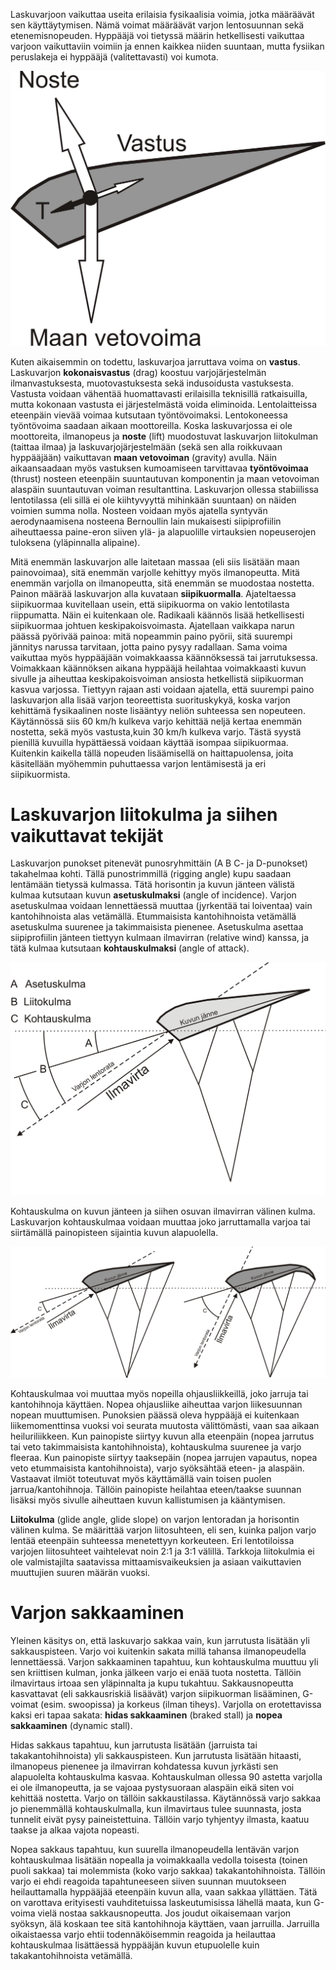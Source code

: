 Laskuvarjoon vaikuttaa useita erilaisia fysikaalisia voimia, jotka
määräävät sen käyttäytymisen. Nämä voimat määräävät varjon lentosuunnan
sekä etenemisnopeuden. Hyppääjä voi tietyssä määrin hetkellisesti
vaikuttaa varjoon vaikuttaviin voimiin ja ennen kaikkea niiden suuntaan,
mutta fysiikan peruslakeja ei hyppääjä (valitettavasti) voi kumota.

![](/kuvat/Voimakuvio.jpeg)

Kuten aikaisemmin on todettu, laskuvarjoa jarruttava voima on
**vastus**. Laskuvarjon **kokonaisvastus** (drag) koostuu
varjojärjestelmän ilmanvastuksesta, muotovastuksesta sekä indusoidusta
vastuksesta. Vastusta voidaan vähentää huomattavasti erilaisilla
teknisillä ratkaisuilla, mutta kokonaan vastusta ei järjestelmästä voida
eliminoida. Lentolaitteissa eteenpäin vievää voimaa kutsutaan
työntövoimaksi. Lentokoneessa työntövoima saadaan aikaan moottoreilla.
Koska laskuvarjossa ei ole moottoreita, ilmanopeus ja **noste** (lift)
muodostuvat laskuvarjon liitokulman (taittaa ilmaa) ja
laskuvarjojärjestelmään (sekä sen alla roikkuvaan hyppääjään)
vaikuttavan **maan vetovoiman** (gravity) avulla. Näin aikaansaadaan
myös vastuksen kumoamiseen tarvittavaa **työntövoimaa** (thrust) nosteen
eteenpäin suuntautuvan komponentin ja maan vetovoiman alaspäin
suuntautuvan voiman resultanttina. Laskuvarjon ollessa stabiilissa
lentotilassa (eli sillä ei ole kiihtyvyyttä mihinkään suuntaan) on
näiden voimien summa nolla. Nosteen voidaan myös ajatella syntyvän
aerodynaamisena nosteena Bernoullin lain mukaisesti siipiprofiilin
aiheuttaessa paine-eron siiven ylä- ja alapuolille virtauksien
nopeuserojen tuloksena (yläpinnalla alipaine).

Mitä enemmän laskuvarjon alle laitetaan massaa (eli siis lisätään maan
painovoimaa), sitä enemmän varjolle kehittyy myös ilmanopeutta. Mitä
enemmän varjolla on ilmanopeutta, sitä enemmän se muodostaa nostetta.
Painon määrää laskuvarjon alla kuvataan **siipikuormalla**. Ajateltaessa
siipikuormaa kuvitellaan usein, että siipikuorma on vakio lentotilasta
riippumatta. Näin ei kuitenkaan ole. Radikaali käännös lisää
hetkellisesti siipikuormaa johtuen keskipakoisvoimasta. Ajatellaan
vaikkapa narun päässä pyörivää painoa: mitä nopeammin paino pyörii, sitä
suurempi jännitys narussa tarvitaan, jotta paino pysyy radallaan. Sama
voima vaikuttaa myös hyppääjään voimakkaassa käännöksessä tai
jarrutuksessa. Voimakkaan käännöksen aikana hyppääjä heilahtaa
voimakkaasti kuvun sivulle ja aiheuttaa keskipakoisvoiman ansiosta
hetkellistä siipikuorman kasvua varjossa. Tiettyyn rajaan asti voidaan
ajatella, että suurempi paino laskuvarjon alla lisää varjon teoreettista
suorituskykyä, koska varjon kehittämä fysikaalinen noste lisääntyy
neliön suhteessa sen nopeuteen. Käytännössä siis 60 km/h kulkeva varjo
kehittää neljä kertaa enemmän nostetta, sekä myös vastusta,kuin 30 km/h
kulkeva varjo. Tästä syystä pienillä kuvuilla hypättäessä voidaan
käyttää isompaa siipikuormaa. Kuitenkin kaikella tällä nopeuden
lisäämisellä on haittapuolensa, joita käsitellään myöhemmin puhuttaessa
varjon lentämisestä ja eri siipikuormista.

 Laskuvarjon liitokulma ja siihen vaikuttavat tekijät  
======================================================

Laskuvarjon punokset pitenevät punosryhmittäin (A B C- ja D-punokset)
takahelmaa kohti. Tällä punostrimmillä (rigging angle) kupu saadaan
lentämään tietyssä kulmassa. Tätä horisontin ja kuvun jänteen välistä
kulmaa kutsutaan kuvun **asetuskulmaksi** (angle of incidence). Varjon
asetuskulmaa voidaan lennettäessä muuttaa (jyrkentää tai loiventaa) vain
kantohihnoista alas vetämällä. Etummaisista kantohihnoista vetämällä
asetuskulma suurenee ja takimmaisista pienenee. Asetuskulma asettaa
siipiprofiilin jänteen tiettyyn kulmaan ilmavirran (relative wind)
kanssa, ja tätä kulmaa kutsutaan **kohtauskulmaksi** (angle of attack).

![image](/kuvat/Laskuvarjon_kulmat.png)

Kohtauskulma on kuvun jänteen ja siihen osuvan ilmavirran välinen kulma.
Laskuvarjon kohtauskulmaa voidaan muuttaa joko jarruttamalla varjoa tai
siirtämällä painopisteen sijaintia kuvun alapuolella.

![image](/kuvat/Kohtauskulma.png)

Kohtauskulmaa voi muuttaa myös nopeilla ohjausliikkeillä, joko jarruja
tai kantohihnoja käyttäen. Nopea ohjausliike aiheuttaa varjon
liikesuunnan nopean muuttumisen. Punoksien päässä oleva hyppääjä ei
kuitenkaan liikemomenttinsa vuoksi voi seurata muutosta välittömästi,
vaan saa aikaan heiluriliikkeen. Kun painopiste siirtyy kuvun alla
eteenpäin (nopea jarrutus tai veto takimmaisista kantohihnoista),
kohtauskulma suurenee ja varjo fleeraa. Kun painopiste siirtyy
taaksepäin (nopea jarrujen vapautus, nopea veto etummaisista
kantohihnoista), varjo syöksähtää eteen- ja alaspäin. Vastaavat ilmiöt
toteutuvat myös käyttämällä vain toisen puolen jarrua/kantohihnoja.
Tällöin painopiste heilahtaa eteen/taakse suunnan lisäksi myös sivulle
aiheuttaen kuvun kallistumisen ja kääntymisen.

**Liitokulma** (glide angle, glide slope) on varjon lentoradan ja
horisontin välinen kulma. Se määrittää varjon liitosuhteen, eli sen,
kuinka paljon varjo lentää eteenpäin suhteessa menetettyyn korkeuteen.
Eri lentotiloissa varjojen liitosuhteet vaihtelevat noin 2:1 ja 3:1
välillä. Tarkkoja liitokulmia ei ole valmistajilta saatavissa
mittaamisvaikeuksien ja asiaan vaikuttavien muuttujien suuren määrän
vuoksi.

 Varjon sakkaaminen  
====================

Yleinen käsitys on, että laskuvarjo sakkaa vain, kun jarrutusta lisätään
yli sakkauspisteen. Varjo voi kuitenkin sakata millä tahansa
ilmanopeudella lennettäessä. Varjon sakkaaminen tapahtuu, kun
kohtauskulma muuttuu yli sen kriittisen kulman, jonka jälkeen varjo ei
enää tuota nostetta. Tällöin ilmavirtaus irtoaa sen yläpinnalta ja kupu
tukahtuu. Sakkausnopeutta kasvattavat (eli sakkausriskiä lisäävät)
varjon siipikuorman lisääminen, G-voimat (esim. swoopissa) ja korkeus
(ilman tiheys). Varjolla on erotettavissa kaksi eri tapaa sakata:
**hidas sakkaaminen** (braked stall) ja **nopea sakkaaminen** (dynamic
stall).

Hidas sakkaus tapahtuu, kun jarrutusta lisätään (jarruista tai
takakantohihnoista) yli sakkauspisteen. Kun jarrutusta lisätään
hitaasti, ilmanopeus pienenee ja ilmavirran kohdatessa kuvun jyrkästi
sen alapuolelta kohtauskulma kasvaa. Kohtauskulman ollessa 90 astetta
varjolla ei ole ilmanopeutta, ja se vajoaa pystysuoraan alaspäin eikä
siten voi kehittää nostetta. Varjo on tällöin sakkaustilassa.
Käytännössä varjo sakkaa jo pienemmällä kohtauskulmalla, kun ilmavirtaus
tulee suunnasta, josta tunnelit eivät pysy paineistettuina. Tällöin
varjo tyhjentyy ilmasta, kaatuu taakse ja alkaa vajota nopeasti.

Nopea sakkaus tapahtuu, kun suurella ilmanopeudella lentävän varjon
kohtauskulmaa lisätään nopealla ja voimakkaalla vedolla toisesta (toinen
puoli sakkaa) tai molemmista (koko varjo sakkaa) takakantohihnoista.
Tällöin varjo ei ehdi reagoida tapahtuneeseen siiven suunnan muutokseen
heilauttamalla hyppääjää eteenpäin kuvun alla, vaan sakkaa yllättäen.
Tätä on varottava erityisesti vauhditetuissa laskeutumisissa lähellä
maata, kun G-voima vielä nostaa sakkausnopeutta. Jos joudut oikaisemaan
varjon syöksyn, älä koskaan tee sitä kantohihnoja käyttäen, vaan
jarruilla. Jarruilla oikaistaessa varjo ehtii todennäköisemmin reagoida
ja heilauttaa kohtauskulmaa lisättäessä hyppääjän kuvun etupuolelle kuin
takakantohihnoista vetämällä.
